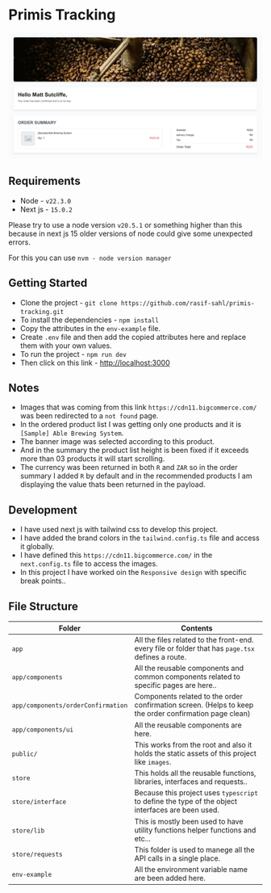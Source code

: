 # Primis Tracking

<div align="center">
    <img src="/public/demo.png" >
</div>

## Requirements

- Node - `v22.3.0`
- Next js - `15.0.2`

Please try to use a node version `v20.5.1` or something higher than this because in next js 15 older versions of node could give some unexpected errors.

For this you can use `nvm - node version manager`

## Getting Started

- Clone the project - `git clone https://github.com/rasif-sahl/primis-tracking.git`
- To install the dependencies - `npm install`
- Copy the attributes in the `env-example` file.
- Create `.env` file and then add the copied attributes here and replace them with your own values.
- To run the project - `npm run dev`
- Then click on this link - [http://localhost:3000](http://localhost:3000) 

## Notes

- Images that was coming from this link `https://cdn11.bigcommerce.com/` was been redirected to a `not found` page.
- In the ordered product list I was getting only one products and it is `[Sample] Able Brewing System`.
- The banner image was selected according to this product.
- And in the summary the product list height is been fixed if it exceeds more than 03 products it will start scrolling.
- The currency was been returned in both `R` and `ZAR` so in the order summary I added `R` by default and in the recommended products I am displaying the value thats been returned in the payload.

## Development

- I have used next js with tailwind css to develop this project.
- I have added the brand colors in the `tailwind.config.ts` file and access it globally.
- I have defined this `https://cdn11.bigcommerce.com/` in the `next.config.ts` file to access the images.
- In this project I have worked oin the `Responsive design` with specific break points..

## File Structure

Folder | Contents
-------|---------
`app` | All the files related to the front-end. every file or folder that has `page.tsx` defines a route.
`app/components` | All the reusable components and common components related to specific pages are here..
`app/components/orderConfirmation` | Components related to the order confirmation screen. (Helps to keep the order confirmation page clean) 
`app/components/ui` | All the reusable components are here.
`public/` | This works from the root and also it holds the static assets of this project like `images`.
`store` | This holds all the reusable functions, libraries, interfaces and requests..
`store/interface` | Because this project uses `typescript` to define the type of the object interfaces are been used.
`store/lib` | This is mostly been used to have utility functions helper functions and etc...
`store/requests` | This folder is used to manege all the API calls in a single place.
`env-example` | All the environment variable name are been added here.
